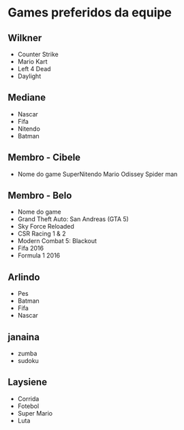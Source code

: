 # Games preferidos da equipe

## Wilkner   
* Counter Strike
* Mario Kart
* Left 4 Dead
* Daylight

## Mediane 
* Nascar
* Fifa
* Nitendo
* Batman

## Membro - Cibele
* Nome do game
SuperNitendo
Mario Odissey
Spider man

## Membro - Belo
* Nome do game
* Grand Theft Auto: San Andreas (GTA 5)
* Sky Force Reloaded
* CSR Racing 1 & 2
* Modern Combat 5: Blackout
* Fifa 2016
* Formula 1 2016 

## Arlindo

* Pes
* Batman
* Fifa
* Nascar

## janaina
* zumba
* sudoku

## Laysiene

* Corrida
* Fotebol
* Super Mario
* Luta
